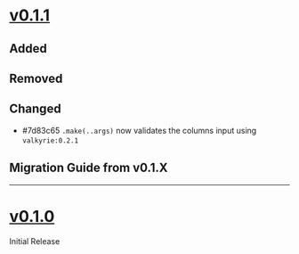 # [v0.1.1](https://github.com/JamesxX/dining-table/releases/tags/v0.1.1)
## Added

## Removed

## Changed
- #7d83c65 `.make(..args)` now validates the columns input using `valkyrie:0.2.1`

## Migration Guide from v0.1.X
---

# [v0.1.0](https://github.com/JamesxX/dining-table/releases/tags/v0.1.0)
Initial Release
